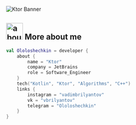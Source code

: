 ![Ktor Banner](https://raw.github.com/Ololoshechkin/Ololoshechkin/master/github.png)

## <img width="45" alt="about" src="https://raw.github.com/Ololoshechkin/Ololoshechkin/master/about.png"> More about me
```kotlin
val Ololoshechkin = developer {
    about {
        name = "Ktor"
        company = JetBrains
        role = Software_Engineer
    }
    tech("Kotlin", "Ktor", "Algorithms", "C++")
    links {
        instagram = "vadimbrilyantov"
        vk = "vbrilyantov"
        telegram = "Ololoshechkin"
    }
}
```
